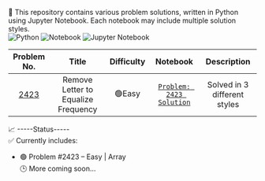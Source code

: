 🧮 This repository contains various problem solutions, written in Python using Jupyter Notebook.
Each notebook may include multiple solution styles.  
![Python](https://img.shields.io/badge/Python-3670A0?style=flat&logo=python&logoColor=FFDD00)
![Notebook](https://img.shields.io/badge/Notebook-F37626?style=for-the-badge&logo=notion&logoColor=white)
![Jupyter Notebook](https://img.shields.io/badge/Jupyter-DA1884?style=for-the-badge&logo=jupyter&logoColor=white)

| Problem No. | Title | Difficulty | Notebook | Description |
|:-----------:|:-----------:|:----------:|:------------:|:------------------:|
| [2423](https://leetcode.com/problems/remove-letter-to-equalize-frequency/) | Remove Letter to Equalize Frequency | 🟢Easy | [`Problem: 2423 Solution`](https://github.com/asiq13096/coding_problems/blob/main/problem.2423.ipynb) | Solved in 3 different styles |

📈 -----Status-----  
✅ Currently includes:  
  - 🟢 Problem #2423 – Easy | Array   
🕒 More coming soon...
